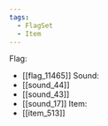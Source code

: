 ```yaml
---
tags:
  - FlagSet
  - Item
---
```

Flag:
- [[flag_11465]]
Sound:
- [[sound_44]]
- [[sound_43]]
- [[sound_17]]
Item:
- [[item_513]]
